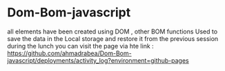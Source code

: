 # Dom-Bom-javascript
all elements have been created using DOM , other BOM functions Used to save the data in the Local storage and restore it from the previous session during the lunch
you can visit the page via hte link : https://github.com/ahmadrabea/Dom-Bom-javascript/deployments/activity_log?environment=github-pages
